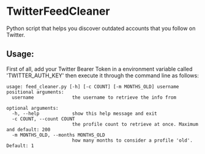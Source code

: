# TwitterFeedCleaner
Python script that helps you discover outdated accounts that you follow on Twitter.

## Usage:
First of all, add your Twitter Bearer Token in a environment variable called 'TWITTER_AUTH_KEY' then execute it through the command line as follows:
    
    usage: feed_cleaner.py [-h] [-c COUNT] [-m MONTHS_OLD] username
    positional arguments:
      username              the username to retrieve the info from

    optional arguments:
      -h, --help            show this help message and exit
      -c COUNT, --count COUNT
                            the profile count to retrieve at once. Maximum and default: 200
      -m MONTHS_OLD, --months MONTHS_OLD
                            how many months to consider a profile 'old'. Default: 1
